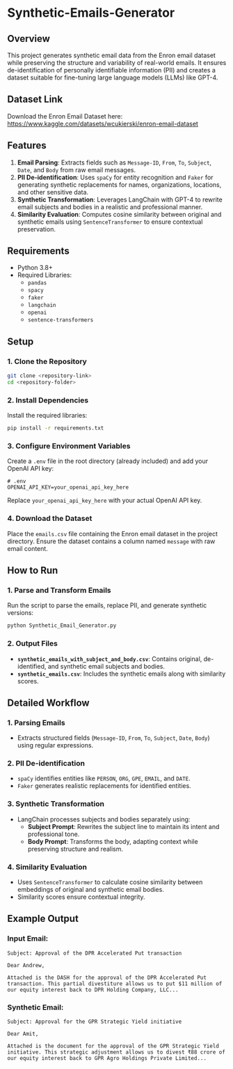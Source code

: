 # Synthetic-Emails-Generator

## Overview
This project generates synthetic email data from the Enron email dataset while preserving the structure and variability of real-world emails. It ensures de-identification of personally identifiable information (PII) and creates a dataset suitable for fine-tuning large language models (LLMs) like GPT-4.

## Dataset Link
Download the Enron Email Dataset here:
https://www.kaggle.com/datasets/wcukierski/enron-email-dataset

## Features
1. **Email Parsing**: Extracts fields such as `Message-ID`, `From`, `To`, `Subject`, `Date`, and `Body` from raw email messages.
2. **PII De-identification**: Uses `spaCy` for entity recognition and `Faker` for generating synthetic replacements for names, organizations, locations, and other sensitive data.
3. **Synthetic Transformation**: Leverages LangChain with GPT-4 to rewrite email subjects and bodies in a realistic and professional manner.
4. **Similarity Evaluation**: Computes cosine similarity between original and synthetic emails using `SentenceTransformer` to ensure contextual preservation.

## Requirements
- Python 3.8+
- Required Libraries:
  - `pandas`
  - `spacy`
  - `faker`
  - `langchain`
  - `openai`
  - `sentence-transformers`

## Setup

### 1. Clone the Repository
```bash
git clone <repository-link>
cd <repository-folder>
```

### 2. Install Dependencies
Install the required libraries:
```bash
pip install -r requirements.txt
```

### 3. Configure Environment Variables
Create a `.env` file in the root directory (already included) and add your OpenAI API key:
```env
# .env
OPENAI_API_KEY=your_openai_api_key_here
```
Replace `your_openai_api_key_here` with your actual OpenAI API key.

### 4. Download the Dataset
Place the `emails.csv` file containing the Enron email dataset in the project directory. Ensure the dataset contains a column named `message` with raw email content.

## How to Run

### 1. Parse and Transform Emails
Run the script to parse the emails, replace PII, and generate synthetic versions:
```bash
python Synthetic_Email_Generator.py
```

### 2. Output Files
- **`synthetic_emails_with_subject_and_body.csv`**: Contains original, de-identified, and synthetic email subjects and bodies.
- **`synthetic_emails.csv`**: Includes the synthetic emails along with similarity scores.

## Detailed Workflow

### 1. Parsing Emails
- Extracts structured fields (`Message-ID`, `From`, `To`, `Subject`, `Date`, `Body`) using regular expressions.

### 2. PII De-identification
- `spaCy` identifies entities like `PERSON`, `ORG`, `GPE`, `EMAIL`, and `DATE`.
- `Faker` generates realistic replacements for identified entities.

### 3. Synthetic Transformation
- LangChain processes subjects and bodies separately using:
  - **Subject Prompt**: Rewrites the subject line to maintain its intent and professional tone.
  - **Body Prompt**: Transforms the body, adapting context while preserving structure and realism.

### 4. Similarity Evaluation
- Uses `SentenceTransformer` to calculate cosine similarity between embeddings of original and synthetic email bodies.
- Similarity scores ensure contextual integrity.

## Example Output

### Input Email:
```plaintext
Subject: Approval of the DPR Accelerated Put transaction

Dear Andrew,

Attached is the DASH for the approval of the DPR Accelerated Put transaction. This partial divestiture allows us to put $11 million of our equity interest back to DPR Holding Company, LLC...
```

### Synthetic Email:
```plaintext
Subject: Approval for the GPR Strategic Yield initiative

Dear Amit,

Attached is the document for the approval of the GPR Strategic Yield initiative. This strategic adjustment allows us to divest ₹88 crore of our equity interest back to GPR Agro Holdings Private Limited...
```
